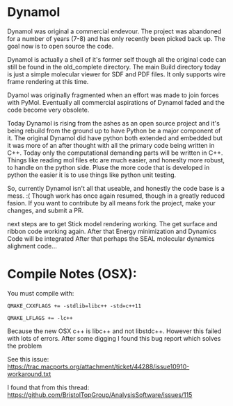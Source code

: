 # Dynamol

Dynamol was original a commercial endevour.  The project was abandoned for a number of years (7-8) and has only recently been picked back up.  The goal now is to open source the code.

Dynamol is actually a shell of it's former self though all the original code can still be found in the old_complete directory.  The main Build directory today is just a simple molecular viewer for SDF and PDF files.  It only supports wire frame rendering at this time.

Dyamol was originally fragmented when an effort was made to join forces with PyMol.  Eventually all commercial aspirations of Dynamol faded and the code become very obsolete.  

Today Dynamol is rising from the ashes as an open source project and it's being rebuild from the ground up to have Python be a major component of it.  The original Dynamol did have python both extended and embedded but it was more of an after thought with all the primary code being written in C++.   Today only the computational demanding parts will be written in C++.  Things like reading mol files etc are much easier, and honeslty more robust, to handle on the python side.  Pluse the more code that is developed in python the easier it is to use things like python unit testing.  

So, currently Dynamol isn't all that useable, and honestly the code base is a mess.  :(   Though work has once again resumed, though in a greatly reduced fasion.  If you want to contribute by all means fork the project, make your changes, and submit a PR.

next steps are to get Stick model rendering working.
The get surface and ribbon code working again.
After that Energy minimization and Dynamics Code will be integrated
After that perhaps the SEAL molecular dynamics alighment code...  




Compile Notes (OSX):
=============
You must compile with: 

```QMAKE_CXXFLAGS += -stdlib=libc++ -std=c++11```

```QMAKE_LFLAGS += -lc++```

Because the new OSX c++ is libc++ and not libstdc++.
However this failed with lots of errors.  After some digging I found this bug report which
solves the problem

See this issue: https://trac.macports.org/attachment/ticket/44288/issue10910-workaround.txt

I found that from this thread:
https://github.com/BristolTopGroup/AnalysisSoftware/issues/115


